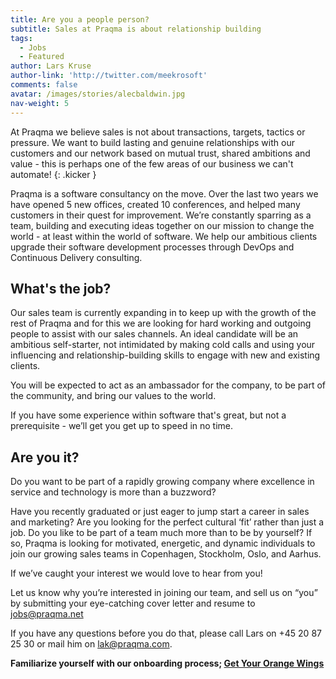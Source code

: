 ```yaml
---
title: Are you a people person?
subtitle: Sales at Praqma is about relationship building
tags:
  - Jobs
  - Featured
author: Lars Kruse
author-link: 'http://twitter.com/meekrosoft'
comments: false
avatar: /images/stories/alecbaldwin.jpg
nav-weight: 5
---
```


At Praqma we believe sales is not about transactions, targets, tactics or pressure. We want to build lasting and genuine relationships with our customers and our network based on mutual trust, shared ambitions and value - this is perhaps one of the few areas of our business we can't automate!
{: .kicker }

<!--break-->

Praqma is a software consultancy on the move. Over the last two years we have opened 5 new offices, created 10 conferences, and helped many customers in their quest for improvement. We’re constantly sparring as a team, building and executing ideas together on our mission to change the world - at least within the world of software. We help our ambitious clients upgrade their software development processes through DevOps and Continuous Delivery consulting.

## What's the job?

Our sales team is currently expanding in to keep up with the growth of the rest of Praqma and for this we are looking for hard working and outgoing people to assist with our sales channels. An ideal candidate will be an ambitious self-starter, not intimidated by making cold calls and using your influencing and relationship-building skills to engage with new and existing clients.

You will be expected to act as an ambassador for the company, to be part of the community, and bring our values to the world.

If you have some experience within software that's great, but not a prerequisite - we’ll get you get up to speed in no time.

## Are you it?

Do you want to be part of a rapidly growing company where excellence in service and technology is more than a buzzword?

Have you recently graduated or just eager to jump start a career in sales and marketing? Are you looking for the perfect cultural ‘fit’ rather than just a job. Do you like to be part of a team​ much more than to be by yourself? If so, Praqma is looking for motivated, energetic, and dynamic individuals to join our growing sales teams in Copenhagen, Stockholm, Oslo, and Aarhus.

If we’ve caught your interest we would love to hear from you!

Let us know why you’re interested in joining our team, and sell us on “you” by submitting your eye-catching cover letter and resume to jobs@praqma.net


If you have any questions before you do that, please call Lars on +45 20 87 25 30 or mail him on lak@praqma.com.

__Familiarize yourself with our onboarding process; [Get Your Orange Wings](http://www.praqma.com/stories/onboarding/)__
